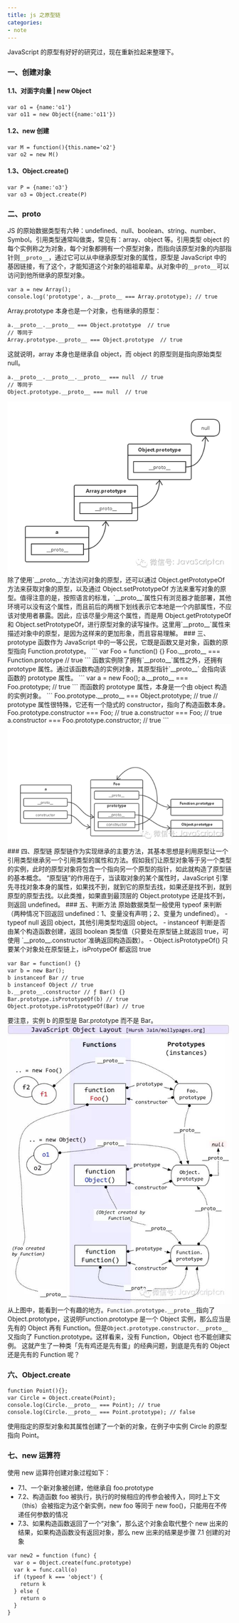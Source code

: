 ```yaml
---
title: js 之原型链
categories:
- note
---
```

JavaScript 的原型有好好的研究过，现在重新捡起来整理下。
<!--more-->
### 一、创建对象
#### 1.1、对面字向量 | new Object
```
var o1 = {name:'o1'}
var o11 = new Object({name:'o11'})
```
#### 1.2、new 创建
```
var M = function(){this.name='o2'}
var o2 = new M()
```
#### 1.3、Object.create()
```
var P = {name:'o3'}
var o3 = Object.create(P)
```
### 二、__proto__
JS 的原始数据类型有六种：undefined、null、boolean、string、number、Symbol。引用类型通常叫做类，常见有：array、object 等。引用类型 object 的每个实例称之为对象，每个对象都拥有一个原型对象，而指向该原型对象的内部指针则`__proto__`，通过它可以从中继承原型对象的属性，原型是 JavaScript 中的基因链接，有了这个，才能知道这个对象的祖祖辈辈。从对象中的`__proto__`可以访问到他所继承的原型对象。
```
var a = new Array();
console.log('prototype', a.__proto__ === Array.prototype); // true
```
Array.prototype 本身也是一个对象，也有继承的原型：
```
a.__proto__.__proto__ === Object.prototype  // true
// 等同于 
Array.prototype.__proto__ === Object.prototype  // true
```
这就说明，array 本身也是继承自 object，而 object 的原型则是指向原始类型 null。
```
a.__proto__.__proto__.__proto__ === null  // true
// 等同于 
Object.prototype.__proto__ === null  // true
```
<img src="/assets/note/js/proto1.png">
除了使用`__proto__`方法访问对象的原型，还可以通过 Object.getPrototypeOf 方法来获取对象的原型，以及通过
Object.setPrototypeOf 方法来重写对象的原型。值得注意的是，按照语言的标准，`__proto__`属性只有浏览器才能部署，其他环境可以没有这个属性，而且前后的两根下划线表示它本地是一个内部属性，不应该对使用者暴露。因此，应该尽量少用这个属性，而是用 Object.getPrototypeOf 和 Object.setPrototypeOf，进行原型对象的读写操作。这里用`__proto__`属性来描述对象中的原型，是因为这样来的更加形象，而且容易理解。
### 三、prototype
函数作为 JavaScript 中的一等公民，它既是函数又是对象，函数的原型指向 Function.prototype。
```
var Foo = function() {}
Foo.__proto__ === Function.prototype // true
```
函数实例除了拥有`__proto__`属性之外，还拥有 prototype 属性。通过该函数构造的实例对象，其原型指针`__proto__`
会指向该函数的 prototype 属性。
```
var a = new Foo();
a.__proto__ === Foo.prototype; // true
```
而函数的 prototype 属性，本身是一个由 object 构造的实例对象。
```
Foo.prototype.__proto__ === Object.prototype; // true
// prototype 属性很特殊，它还有一个隐式的 constructor，指向了构造函数本身。
Foo.prototype.constructor === Foo; // true
a.constructor === Foo; // true
a.constructor === Foo.prototype.constructor; // true
```
<img src="/assets/note/js/proto2.png">
### 四、原型链
原型链作为实现继承的主要方法，其基本思想是利用原型让一个引用类型继承另一个引用类型的属性和方法。假如我们让原型对象等于另一个类型的实例，此时的原型对象将包含一个指向另一个原型的指针，如此就构造了原型链的基本概念。
“原型链”的作用在于，当读取对象的某个属性时，JavaScript 引擎先寻找对象本身的属性，如果找不到，就到它的原型去找，如果还是找不到，就到原型的原型去找。以此类推，如果直到最顶层的 Object.prototype 还是找不到，则返回 undefined。
### 五、判断方法
原始数据类型一般使用 typeof 来判断（两种情况下回返回 undefined：1、变量没有声明；2、变量为 undefined）。
- typeof null 返回 object，其他引用类型均返回 object。
- instanceof 判断是否由某个构造函数创建，返回 boolean 类型值（只要处在原型链上就返回 true，可使用 `__proto__.constructor`准确返回构造函数）。
- Object.isPrototypeOf() 只要某个对象处在原型链上，isProtypeOf 都返回 true

```
var Bar = function() {}
var b = new Bar();
b instanceof Bar // true
b instanceof Object // true
b.__proto__.constructor // ƒ Bar() {}
Bar.prototype.isPrototypeOf(b) // true
Object.prototype.isPrototypeOf(Bar) // true
```
要注意，实例 b 的原型是 Bar.prototype 而不是 Bar。
<img src="/assets/note/js/proto3.png">
从上图中，能看到一个有趣的地方。`Function.prototype.__proto__`指向了 Object.prototype，这说明Function.prototype 是一个 Object 实例，那么应当是先有的 Object 再有 Function。但是`Object.prototype.constructor.__proto__`又指向了 Function.prototype。这样看来，没有 Function，Object 也不能创建实例。 这就产生了一种类「先有鸡还是先有蛋」的经典问题，到底是先有的 Object 还是先有的 Function 呢？ 
### 六、Object.create
```
function Point(){};
var Circle = Object.create(Point);
console.log(Circle.__proto__ === Point); // true
console.log(Circle.__proto__ === Point.prototype); // false
```
使用指定的原型对象和其属性创建了一个新的对象，在例子中实例 Circle 的原型指向 Point。
### 七、new 运算符
使用 new 运算符创建对象过程如下：
- 7.1、一个新对象被创建，他继承自 foo.prototype
- 7.2、构造函数 foo 被执行，执行的时候相应的传参会被传入，同时上下文（this）会被指定为这个新实例，new foo 等同于 new foo()，只能用在不传递任何参数的情况
- 7.3、如果构造函数返回了一个“对象”，那么这个对象会取代整个 new 出来的结果，如果构造函数没有返回对象，那么 new 出来的结果是步骤 7.1 创建的对象

```
var new2 = function (func) {
  var o = Object.create(func.prototype)
  var k = func.call(o)
  if (typeof k === 'object') {
    return k
  } else {
    return o
  }
}
```